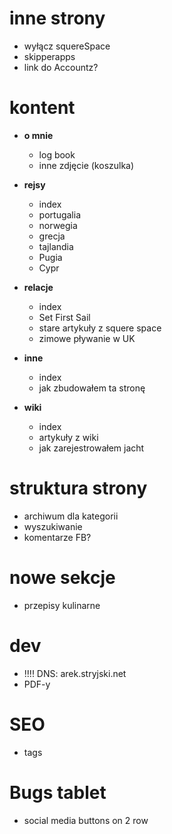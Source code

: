 inne strony
===========
* wyłącz squereSpace
* skipperapps
* link do Accountz?

kontent
=========
* **o mnie**
    * log book 
    * inne zdjęcie (koszulka)

* **rejsy**
    * index
    * portugalia
    * norwegia
    * grecja
    * tajlandia
    * Pugia
    * Cypr
    
* **relacje**
    * index
    * Set First Sail 
    * stare artykuły z squere space
    * zimowe pływanie w UK
    
* **inne**
    * index
    * jak zbudowałem ta stronę
    
* **wiki**
    * index
    * artykuły z wiki
    * jak zarejestrowałem jacht


struktura strony
==================
* archiwum dla kategorii
* wyszukiwanie
* komentarze FB?

nowe sekcje
===========
* przepisy kulinarne

dev
====
* !!!!  DNS: arek.stryjski.net
* PDF-y

SEO
=====
* tags

Bugs tablet
============
* social media buttons on 2 row


